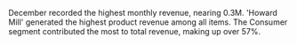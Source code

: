 December recorded the highest monthly revenue, nearing 0.3M.
'Howard Mill' generated the highest product revenue among all items.
The Consumer segment contributed the most to total revenue, making up over 57%.
